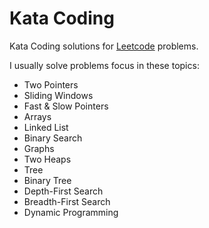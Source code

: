 # Kata Coding

Kata Coding solutions for [Leetcode](https://leetcode.com/mig_el) problems.

I usually solve problems focus in these topics:

* Two Pointers
* Sliding Windows
* Fast & Slow Pointers
* Arrays
* Linked List
* Binary Search
* Graphs
* Two Heaps
* Tree
* Binary Tree
* Depth-First Search
* Breadth-First Search
* Dynamic Programming
